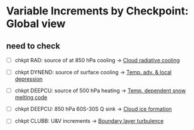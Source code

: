 # Variable Increments by Checkpoint: Global view

## need to check 
   * [ ] chkpt RAD: source of at 850 hPa cooling → [Cloud radiative cooling](01_by_chkpt.md#rad) 
   * [ ] chkpt DYNEND: source of surface cooling → [Temp. adv. & local depression](01_by_chkpt.md#dynend)
   * [ ] chkpt DEEPCU: source of 500 hPa heating → [Temp. dependent snow melting code](01_by_chkpt.md#deepcu)
   * [ ] chkpt DEEPCU: 850 hPa 60S-30S Q sink → [Cloud ice formation](01_by_chkpt.md#deepcu)
   * [ ] chkpt CLUBB: U&V increments → [Boundary layer turbulence](01_by_chkpt.md#clubb)




